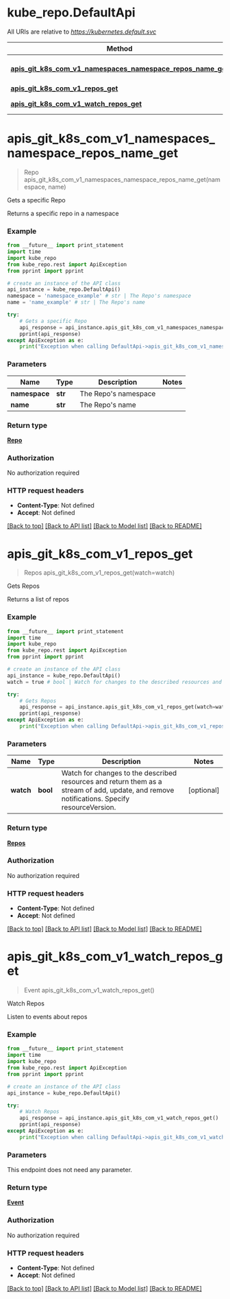 # kube_repo.DefaultApi

All URIs are relative to *https://kubernetes.default.svc*

Method | HTTP request | Description
------------- | ------------- | -------------
[**apis_git_k8s_com_v1_namespaces_namespace_repos_name_get**](DefaultApi.md#apis_git_k8s_com_v1_namespaces_namespace_repos_name_get) | **GET** /apis/git.k8s.com/v1/namespaces/{namespace}/repos/{name} | Gets a specific Repo
[**apis_git_k8s_com_v1_repos_get**](DefaultApi.md#apis_git_k8s_com_v1_repos_get) | **GET** /apis/git.k8s.com/v1/repos | Gets Repos
[**apis_git_k8s_com_v1_watch_repos_get**](DefaultApi.md#apis_git_k8s_com_v1_watch_repos_get) | **GET** /apis/git.k8s.com/v1/watch/repos | Watch Repos


# **apis_git_k8s_com_v1_namespaces_namespace_repos_name_get**
> Repo apis_git_k8s_com_v1_namespaces_namespace_repos_name_get(namespace, name)

Gets a specific Repo

Returns a specific repo in a namespace

### Example 
```python
from __future__ import print_statement
import time
import kube_repo
from kube_repo.rest import ApiException
from pprint import pprint

# create an instance of the API class
api_instance = kube_repo.DefaultApi()
namespace = 'namespace_example' # str | The Repo's namespace
name = 'name_example' # str | The Repo's name

try: 
    # Gets a specific Repo
    api_response = api_instance.apis_git_k8s_com_v1_namespaces_namespace_repos_name_get(namespace, name)
    pprint(api_response)
except ApiException as e:
    print("Exception when calling DefaultApi->apis_git_k8s_com_v1_namespaces_namespace_repos_name_get: %s\n" % e)
```

### Parameters

Name | Type | Description  | Notes
------------- | ------------- | ------------- | -------------
 **namespace** | **str**| The Repo&#39;s namespace | 
 **name** | **str**| The Repo&#39;s name | 

### Return type

[**Repo**](Repo.md)

### Authorization

No authorization required

### HTTP request headers

 - **Content-Type**: Not defined
 - **Accept**: Not defined

[[Back to top]](#) [[Back to API list]](../README.md#documentation-for-api-endpoints) [[Back to Model list]](../README.md#documentation-for-models) [[Back to README]](../README.md)

# **apis_git_k8s_com_v1_repos_get**
> Repos apis_git_k8s_com_v1_repos_get(watch=watch)

Gets Repos

Returns a list of repos

### Example 
```python
from __future__ import print_statement
import time
import kube_repo
from kube_repo.rest import ApiException
from pprint import pprint

# create an instance of the API class
api_instance = kube_repo.DefaultApi()
watch = true # bool | Watch for changes to the described resources and return them as a stream of add, update, and remove notifications. Specify resourceVersion. (optional)

try: 
    # Gets Repos
    api_response = api_instance.apis_git_k8s_com_v1_repos_get(watch=watch)
    pprint(api_response)
except ApiException as e:
    print("Exception when calling DefaultApi->apis_git_k8s_com_v1_repos_get: %s\n" % e)
```

### Parameters

Name | Type | Description  | Notes
------------- | ------------- | ------------- | -------------
 **watch** | **bool**| Watch for changes to the described resources and return them as a stream of add, update, and remove notifications. Specify resourceVersion. | [optional] 

### Return type

[**Repos**](Repos.md)

### Authorization

No authorization required

### HTTP request headers

 - **Content-Type**: Not defined
 - **Accept**: Not defined

[[Back to top]](#) [[Back to API list]](../README.md#documentation-for-api-endpoints) [[Back to Model list]](../README.md#documentation-for-models) [[Back to README]](../README.md)

# **apis_git_k8s_com_v1_watch_repos_get**
> Event apis_git_k8s_com_v1_watch_repos_get()

Watch Repos

Listen to events about repos

### Example 
```python
from __future__ import print_statement
import time
import kube_repo
from kube_repo.rest import ApiException
from pprint import pprint

# create an instance of the API class
api_instance = kube_repo.DefaultApi()

try: 
    # Watch Repos
    api_response = api_instance.apis_git_k8s_com_v1_watch_repos_get()
    pprint(api_response)
except ApiException as e:
    print("Exception when calling DefaultApi->apis_git_k8s_com_v1_watch_repos_get: %s\n" % e)
```

### Parameters
This endpoint does not need any parameter.

### Return type

[**Event**](Event.md)

### Authorization

No authorization required

### HTTP request headers

 - **Content-Type**: Not defined
 - **Accept**: Not defined

[[Back to top]](#) [[Back to API list]](../README.md#documentation-for-api-endpoints) [[Back to Model list]](../README.md#documentation-for-models) [[Back to README]](../README.md)


